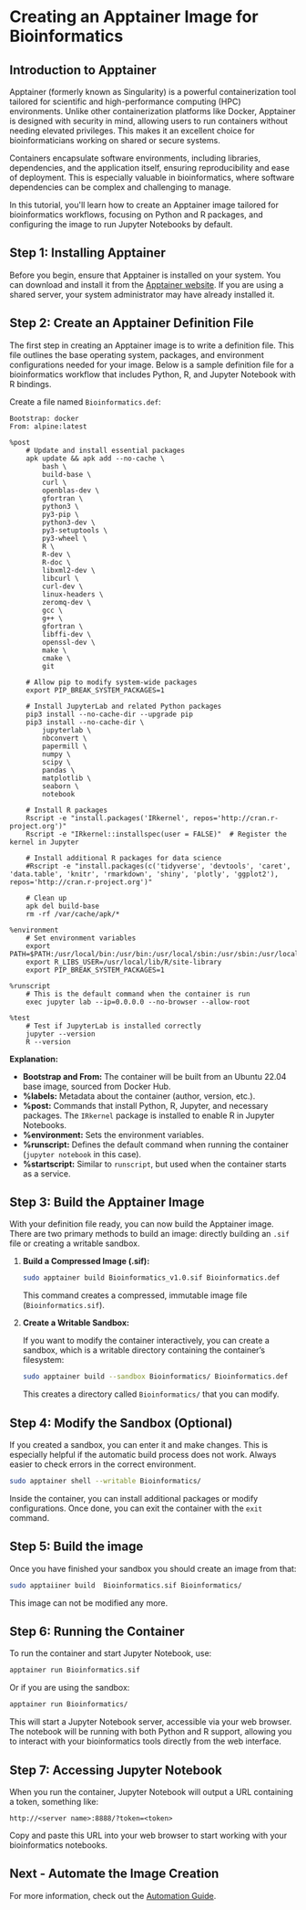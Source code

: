 # **Creating an Apptainer Image for Bioinformatics**

## **Introduction to Apptainer**

Apptainer (formerly known as Singularity) is a powerful containerization tool tailored for scientific and high-performance computing (HPC) environments. Unlike other containerization platforms like Docker, Apptainer is designed with security in mind, allowing users to run containers without needing elevated privileges. This makes it an excellent choice for bioinformaticians working on shared or secure systems.

Containers encapsulate software environments, including libraries, dependencies, and the application itself, ensuring reproducibility and ease of deployment. This is especially valuable in bioinformatics, where software dependencies can be complex and challenging to manage.

In this tutorial, you'll learn how to create an Apptainer image tailored for bioinformatics workflows, focusing on Python and R packages, and configuring the image to run Jupyter Notebooks by default.

## **Step 1: Installing Apptainer**

Before you begin, ensure that Apptainer is installed on your system. You can download and install it from the [Apptainer website](https://apptainer.org/). If you are using a shared server, your system administrator may have already installed it.

## **Step 2: Create an Apptainer Definition File**

The first step in creating an Apptainer image is to write a definition file. This file outlines the base operating system, packages, and environment configurations needed for your image. Below is a sample definition file for a bioinformatics workflow that includes Python, R, and Jupyter Notebook with R bindings.

Create a file named `Bioinformatics.def`:

```plaintext
Bootstrap: docker
From: alpine:latest

%post
    # Update and install essential packages
    apk update && apk add --no-cache \
        bash \
        build-base \
        curl \
        openblas-dev \
        gfortran \
        python3 \
        py3-pip \
        python3-dev \
        py3-setuptools \
        py3-wheel \
        R \
        R-dev \
        R-doc \
        libxml2-dev \
        libcurl \
        curl-dev \
        linux-headers \
        zeromq-dev \
        gcc \
        g++ \
        gfortran \
        libffi-dev \
        openssl-dev \
        make \
        cmake \
        git

    # Allow pip to modify system-wide packages
    export PIP_BREAK_SYSTEM_PACKAGES=1
    
    # Install JupyterLab and related Python packages
    pip3 install --no-cache-dir --upgrade pip
    pip3 install --no-cache-dir \
        jupyterlab \
        nbconvert \
        papermill \
        numpy \
        scipy \
        pandas \
        matplotlib \
        seaborn \
        notebook

    # Install R packages
    Rscript -e "install.packages('IRkernel', repos='http://cran.r-project.org')"
    Rscript -e "IRkernel::installspec(user = FALSE)"  # Register the kernel in Jupyter

    # Install additional R packages for data science
    #Rscript -e "install.packages(c('tidyverse', 'devtools', 'caret', 'data.table', 'knitr', 'rmarkdown', 'shiny', 'plotly', 'ggplot2'), repos='http://cran.r-project.org')"

    # Clean up
    apk del build-base
    rm -rf /var/cache/apk/*

%environment
    # Set environment variables
    export PATH=$PATH:/usr/local/bin:/usr/bin:/usr/local/sbin:/usr/sbin:/usr/local/lib/R/bin
    export R_LIBS_USER=/usr/local/lib/R/site-library
    export PIP_BREAK_SYSTEM_PACKAGES=1

%runscript
    # This is the default command when the container is run
    exec jupyter lab --ip=0.0.0.0 --no-browser --allow-root

%test
    # Test if JupyterLab is installed correctly
    jupyter --version
    R --version

```

**Explanation:**

- **Bootstrap and From:** The container will be built from an Ubuntu 22.04 base image, sourced from Docker Hub.
- **%labels:** Metadata about the container (author, version, etc.).
- **%post:** Commands that install Python, R, Jupyter, and necessary packages. The `IRkernel` package is installed to enable R in Jupyter Notebooks.
- **%environment:** Sets the environment variables.
- **%runscript:** Defines the default command when running the container (`jupyter notebook` in this case).
- **%startscript:** Similar to `runscript`, but used when the container starts as a service.

## **Step 3: Build the Apptainer Image**

With your definition file ready, you can now build the Apptainer image. There are two primary methods to build an image: directly building an `.sif` file or creating a writable sandbox.

1. **Build a Compressed Image (.sif):**

    ```sh
    sudo apptainer build Bioinformatics_v1.0.sif Bioinformatics.def
    ```

   This command creates a compressed, immutable image file (`Bioinformatics.sif`).

2. **Create a Writable Sandbox:**

   If you want to modify the container interactively, you can create a sandbox, which is a writable directory containing the container’s filesystem:

    ```sh
    sudo apptainer build --sandbox Bioinformatics/ Bioinformatics.def
    ```

   This creates a directory called `Bioinformatics/` that you can modify.

## **Step 4: Modify the Sandbox (Optional)**

If you created a sandbox, you can enter it and make changes.
This is especially helpful if the automatic build process does not work.
Always easier to check errors in the correct environment.

```sh
sudo apptainer shell --writable Bioinformatics/
```

Inside the container, you can install additional packages or modify configurations. Once done, you can exit the container with the `exit` command.

## **Step 5: Build the image**

Once you have finished your sandbox you should create an image from that:

```sh
sudo apptaiiner build  Bioinformatics.sif Bioinformatics/
```

This image can not be modified any more.

## **Step 6: Running the Container**

To run the container and start Jupyter Notebook, use:

```sh
apptainer run Bioinformatics.sif
```

Or if you are using the sandbox:

```sh
apptainer run Bioinformatics/
```

This will start a Jupyter Notebook server, accessible via your web browser. The notebook will be running with both Python and R support, allowing you to interact with your bioinformatics tools directly from the web interface.

## **Step 7: Accessing Jupyter Notebook**

When you run the container, Jupyter Notebook will output a URL containing a token, something like:

```plaintext
http://<server name>:8888/?token=<token>
```

Copy and paste this URL into your web browser to start working with your bioinformatics notebooks.


## Next - Automate the Image Creation

For more information, check out the [Automation Guide](./AUTOMATION.md).